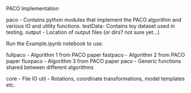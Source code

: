 PACO Implementation

paco - Contains python modules that implement the PACO algorithm and various IO and utility functions.
testData- Contains toy dataset used in testing.
output - Location of output files (or dirs? not sure yet...)

Run the Example.ipynb notebook to use.

fullpaco - Algorithm 1 from PACO paper
fastpaco - Algorithm 2 from PACO paper
fluxpaco - Algorithm 3 from PACO paper
paco - Generic functions shared between different algorithms

core - File IO
util - Rotations, coordinate transformations, model templates etc.
